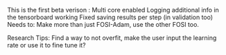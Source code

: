 This is the first beta verison : 
Multi core enabled 
Logging additional info in the tensorboard working
Fixed saving results per step (in validation too)
Needs to:
Make more than just FOSI-Adam, use the other FOSI too.

Research Tips:
Find a way to not overfit, make the user input the learning rate or use it to fine tune it?